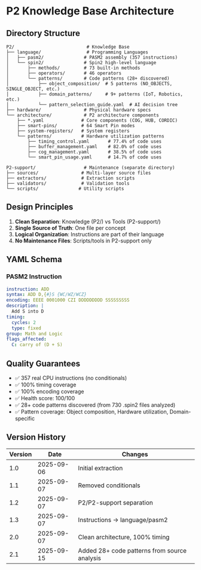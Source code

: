 # P2 Knowledge Base Architecture

## Directory Structure

```
P2/                           # Knowledge Base
├── language/                 # Programming Languages
│   ├── pasm2/               # PASM2 assembly (357 instructions)
│   └── spin2/               # Spin2 high-level language
│       ├── methods/         # 73 built-in methods
│       ├── operators/       # 46 operators
│       └── patterns/        # Code patterns (28+ discovered)
│           ├── object_composition/  # 5 patterns (NO_OBJECTS, SINGLE_OBJECT, etc.)
│           ├── domain_patterns/     # 9+ patterns (IoT, Robotics, etc.)
│           └── pattern_selection_guide.yaml  # AI decision tree
├── hardware/                # Physical hardware specs
└── architecture/            # P2 architecture components
    ├── *.yaml              # Core components (COG, HUB, CORDIC)
    ├── smart-pins/         # 64 Smart Pin modes
    ├── system-registers/   # System registers
    └── patterns/           # Hardware utilization patterns
        ├── timing_control.yaml       # 77.4% of code uses
        ├── buffer_management.yaml    # 82.0% of code uses
        ├── cog_management.yaml       # 38.5% of code uses
        └── smart_pin_usage.yaml      # 14.7% of code uses

P2-support/                  # Maintenance (separate directory)
├── sources/                # Multi-layer source files
├── extractors/             # Extraction scripts
├── validators/             # Validation tools
└── scripts/               # Utility scripts
```

## Design Principles

1. **Clean Separation**: Knowledge (P2/) vs Tools (P2-support/)
2. **Single Source of Truth**: One file per concept
3. **Logical Organization**: Instructions are part of their language
4. **No Maintenance Files**: Scripts/tools in P2-support only

## YAML Schema

### PASM2 Instruction
```yaml
instruction: ADD
syntax: ADD D,{#}S {WC/WZ/WCZ}
encoding: EEEE 0001000 CZI DDDDDDDDD SSSSSSSSS
description: |
  Add S into D
timing:
  cycles: 2
  type: fixed
group: Math and Logic
flags_affected:
  C: carry of (D + S)
```

## Quality Guarantees

- ✅ 357 real CPU instructions (no conditionals)
- ✅ 100% timing coverage
- ✅ 100% encoding coverage
- ✅ Health score: 100/100
- ✅ 28+ code patterns discovered (from 730 .spin2 files analyzed)
- ✅ Pattern coverage: Object composition, Hardware utilization, Domain-specific

## Version History

| Version | Date | Changes |
|---------|------|---------|
| 1.0 | 2025-09-06 | Initial extraction |
| 1.1 | 2025-09-07 | Removed conditionals |
| 1.2 | 2025-09-07 | P2/P2-support separation |
| 1.3 | 2025-09-07 | Instructions → language/pasm2 |
| 2.0 | 2025-09-07 | Clean architecture, 100% timing |
| 2.1 | 2025-09-15 | Added 28+ code patterns from source analysis |
